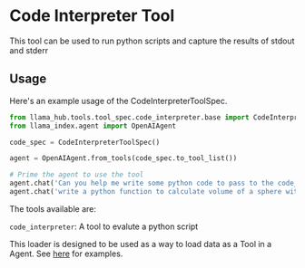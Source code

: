 # Code Interpreter Tool

This tool can be used to run python scripts and capture the results of stdout and stderr

## Usage

Here's an example usage of the CodeInterpreterToolSpec.

```python
from llama_hub.tools.tool_spec.code_interpreter.base import CodeInterpreterToolSpec
from llama_index.agent import OpenAIAgent

code_spec = CodeInterpreterToolSpec()

agent = OpenAIAgent.from_tools(code_spec.to_tool_list())

# Prime the agent to use the tool
agent.chat('Can you help me write some python code to pass to the code_interpreter tool')
agent.chat('write a python function to calculate volume of a sphere with radius 4.3cm')
```

The tools available are:

`code_interpreter`: A tool to evalute a python script

This loader is designed to be used as a way to load data as a Tool in a Agent. See [here](https://github.com/emptycrown/llama-hub/tree/main) for examples.
